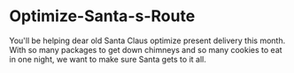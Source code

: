 # Optimize-Santa-s-Route

You'll be helping dear old Santa Claus optimize present delivery this month. With so many packages to get down chimneys and so many cookies to eat in one night, we want to make sure Santa gets to it all.
